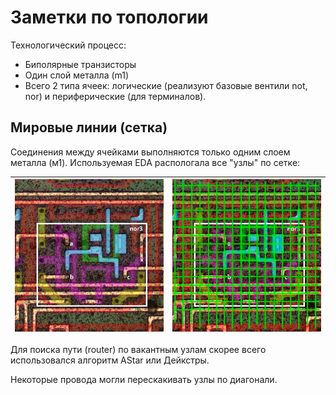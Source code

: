 # Заметки по топологии

Технологический процесс:
- Биполярные транзисторы
- Один слой металла (m1)
- Всего 2 типа ячеек: логические (реализуют базовые вентили not, nor) и периферические (для терминалов).

## Мировые линии (сетка)

Соединения между ячейками выполняются только одним слоем металла (м1). Используемая EDA распологала все "узлы" по сетке:

|![cell1](/imgstore/cell1.png)|![cell2](/imgstore/cell2.png)|
|---|---|

Для поиска пути (router) по вакантным узлам скорее всего использовался алгоритм AStar или Дейкстры.

Некоторые провода могли перескакивать узлы по диагонали.
